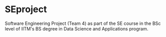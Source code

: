 # SEproject
Software Engineering Project (Team 4) as part of the SE course in the BSc level of IITM's BS degree in Data Science and Applications program.
